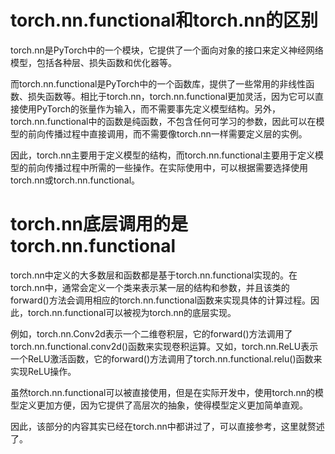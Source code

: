 # torch.nn.functional和torch.nn的区别
torch.nn是PyTorch中的一个模块，它提供了一个面向对象的接口来定义神经网络模型，包括各种层、损失函数和优化器等。

而torch.nn.functional是PyTorch中的一个函数库，提供了一些常用的非线性函数、损失函数等。相比于torch.nn，torch.nn.functional更加灵活，因为它可以直接使用PyTorch的张量作为输入，而不需要事先定义模型结构。另外，torch.nn.functional中的函数是纯函数，不包含任何可学习的参数，因此可以在模型的前向传播过程中直接调用，而不需要像torch.nn一样需要定义层的实例。

因此，torch.nn主要用于定义模型的结构，而torch.nn.functional主要用于定义模型的前向传播过程中所需的一些操作。在实际使用中，可以根据需要选择使用torch.nn或torch.nn.functional。

# torch.nn底层调用的是torch.nn.functional
torch.nn中定义的大多数层和函数都是基于torch.nn.functional实现的。在torch.nn中，通常会定义一个类来表示某一层的结构和参数，并且该类的forward()方法会调用相应的torch.nn.functional函数来实现具体的计算过程。因此，torch.nn.functional可以被视为torch.nn的底层实现。

例如，torch.nn.Conv2d表示一个二维卷积层，它的forward()方法调用了torch.nn.functional.conv2d()函数来实现卷积运算。又如，torch.nn.ReLU表示一个ReLU激活函数，它的forward()方法调用了torch.nn.functional.relu()函数来实现ReLU操作。

虽然torch.nn.functional可以被直接使用，但是在实际开发中，使用torch.nn的模型定义更加方便，因为它提供了高层次的抽象，使得模型定义更加简单直观。

因此，该部分的内容其实已经在torch.nn中都讲过了，可以直接参考，这里就赘述了。